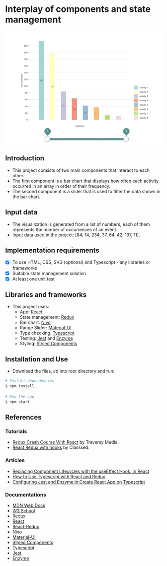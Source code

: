 # Interplay of components and state management

![](./src/images/GifApp.gif)

## Introduction

- This project consists of two main components that interact to each other.
- The first component is a bar chart that displays how often each activity occurred in an array in order of their frequency.
- The second component is a slider that is used to filter the data shown in the bar chart.

## Input data

- The visualization is generated from a list of numbers, each of them represents the number of occurrences of an event.
- Input data used in the project: [84, 14, 234, 37, 64, 42, 197, 11].

## Implementation requirements

- [x] To use HTML, CSS, SVG (optional) and Typescript - any libraries or frameworks
- [x] Suitable state management solution 
- [x] At least one unit test

## Libraries and frameworks

- This project uses: 
  - App: [React](https://reactjs.org/)
  - State management: [Redux](https://redux.js.org/)
  - Bar chart: [Nivo](https://nivo.rocks/bar) 
  - Range Slider: [Material-UI ](https://material-ui.com/pt/components/slider/)
  - Type checking: [Typescript](https://www.typescriptlang.org/)
  - Testing: [Jest](https://jestjs.io/docs/en/tutorial-react) and [Enzyme](https://airbnb.io/enzyme/)
  - Styling: [Styled Components](https://www.styled-components.com/)

## Installation and Use

- Download the files, cd into root directory and run:
```bash
# Install dependencies
$ npm install

# Run the app
$ npm start
```

## References

### Tutorials
- [Redux Crash Course With React](https://www.youtube.com/watch?v=93p3LxR9xfM) by Traversy Media.
- [React Redux with hooks](https://www.youtube.com/watch?v=_oK9Jd8LH1E) by Classsed.

### Articles 
- [Replacing Component Lifecycles with the useEffect Hook, in React](https://alligator.io/react/replacing-component-lifecycles-with-useeffect/)
- [How to Use Typescript with React and Redux](https://medium.com/@rossbulat/how-to-use-typescript-with-react-and-redux-a118b1e02b76)
- [Configuring Jest and Enzyme in Create React App on Typescript](https://thetrevorharmon.com/blog/configuring-jest-and-enzyme-in-create-react-app-on-typescript)

### Documentations
- [MDN Web Docs](https://developer.mozilla.org/en-US/)
- [W3 School](https://www.w3schools.com/)
- [Redux](https://redux.js.org/)
- [React](https://reactjs.org/)
- [React-Redux](https://react-redux.js.org)
- [Nivo](https://nivo.rocks/bar) 
- [Material-UI ](https://material-ui.com/pt/components/slider/)
- [Styled Components](https://www.styled-components.com/)
- [Typescript](https://www.typescriptlang.org/)
- [Jest](https://jestjs.io/docs/en/tutorial-react)
- [Enzyme](https://airbnb.io/enzyme/)
